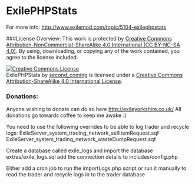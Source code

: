 # ExilePHPStats

For more info:
http://www.exilemod.com/topic/5104-exilephpstats

###License Overview:
This work is protected by [Creative Commons Attribution-NonCommercial-ShareAlike 4.0 International (CC BY-NC-SA 4.0)](http://creativecommons.org/licenses/by-nc-sa/4.0/). By using, downloading, or copying any of the work contained, you agree to the license included.

<a rel="license" href="http://creativecommons.org/licenses/by-sa/4.0/"><img alt="Creative Commons License" style="border-width:0" src="https://i.creativecommons.org/l/by-sa/4.0/88x31.png" /></a><br /><span xmlns:dct="http://purl.org/dc/terms/" href="http://purl.org/dc/dcmitype/Text" property="dct:title" rel="dct:type">ExilePHPStats</span> by <a xmlns:cc="http://creativecommons.org/ns#" href="https://github.com/secondcoming/ExilePHPStats" property="cc:attributionName" rel="cc:attributionURL">second_coming</a> is licensed under a <a rel="license" href="http://creativecommons.org/licenses/by-sa/4.0/">Creative Commons Attribution-ShareAlike 4.0 International License</a>.

### Donations:
Anyone wishing to donate can do so here http://exileyorkshire.co.uk/
All donations go towards coffee to keep me awake :)

You need to use the following overrides to be able to log trader and recycle logs:
ExileServer_system_trading_network_sellItemRequest.sqf
ExileServer_system_trading_network_wasteDumpRequest.sqf

Create a database called exile_logs and import the database extras/exile_logs.sql
add the connection details to includes/config.php

Either add a cron job to run the importLogs.php script or run it manually to read the trader and recycle logs in to the trader database

